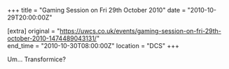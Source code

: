 +++
title = "Gaming Session on Fri 29th October 2010"
date = "2010-10-29T20:00:00Z"

[extra]
original = "https://uwcs.co.uk/events/gaming-session-on-fri-29th-october-2010-1474489043131/"    
end_time = "2010-10-30T08:00:00Z"
location = "DCS"
+++

Um... Transformice?

